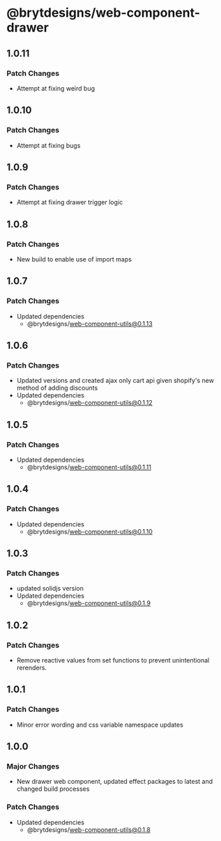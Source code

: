 # @brytdesigns/web-component-drawer

## 1.0.11

### Patch Changes

- Attempt at fixing weird bug

## 1.0.10

### Patch Changes

- Attempt at fixing bugs

## 1.0.9

### Patch Changes

- Attempt at fixing drawer trigger logic

## 1.0.8

### Patch Changes

- New build to enable use of import maps

## 1.0.7

### Patch Changes

- Updated dependencies
  - @brytdesigns/web-component-utils@0.1.13

## 1.0.6

### Patch Changes

- Updated versions and created ajax only cart api given shopify's new method of adding discounts
- Updated dependencies
  - @brytdesigns/web-component-utils@0.1.12

## 1.0.5

### Patch Changes

- Updated dependencies
  - @brytdesigns/web-component-utils@0.1.11

## 1.0.4

### Patch Changes

- Updated dependencies
  - @brytdesigns/web-component-utils@0.1.10

## 1.0.3

### Patch Changes

- updated solidjs version
- Updated dependencies
  - @brytdesigns/web-component-utils@0.1.9

## 1.0.2

### Patch Changes

- Remove reactive values from set functions to prevent unintentional rerenders.

## 1.0.1

### Patch Changes

- Minor error wording and css variable namespace updates

## 1.0.0

### Major Changes

- New drawer web component, updated effect packages to latest and changed build processes

### Patch Changes

- Updated dependencies
  - @brytdesigns/web-component-utils@0.1.8
